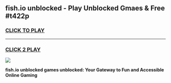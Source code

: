 
## fish.io unblocked - Play Unblocked Gmaes & Free #t422p
<h3>
<a href="https://news.freeplayer.one?title=fish.io_unblocked&ref=24F">CLICK TO PLAY</a></h3>
<hr>

<h3>
<a href="https://news.freeplayer.one?title=fish.io_unblocked&ref=24F">CLICK 2 PLAY</a>
  
</h3>

<a href="https://news.freeplayer.one?title=fish.io_unblocked&ref=24F/"><img src="https://clearcache.store/games.png"></a>


**fish.io unblocked games unblocked: Your Gateway to Fun and Accessible Online Gaming**
